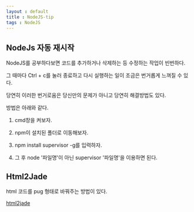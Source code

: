 ```yaml
---
layout : default
title : NodeJS-tip
tags : NodeJS
---
```


## NodeJs 자동 재시작

NodeJS를 공부하다보면 코드를 추가하거나 삭제하는 등 수정하는 작업이 빈번하다.

그 때마다 Ctrl + c를 눌러 종료하고 다시 실행하는 일이 조금은 번거롭게 느껴질 수 있다.

당연히 이러한 번거로움은 당신만의 문제가 아니고 당연히 해결방법도 있다.

방법은 아래와 같다.

1. cmd창을 켜보자.

2. npm이 설치된 폴더로 이동해보자.

3. npm install supervisor -g를 입력하자.

4. 그 후 node '파일명'이 아닌 supervisor '파일명'을 이용하면 된다.


## Html2Jade

html 코드를 pug 형태로 바꿔주는 방법이 있다.

[html2jade](html2jade.org)
